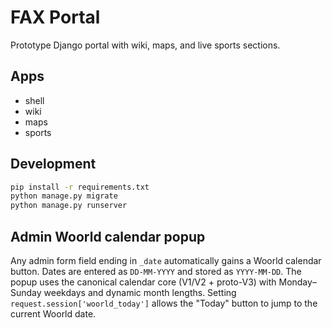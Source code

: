 # FAX Portal

Prototype Django portal with wiki, maps, and live sports sections.

## Apps

- shell
- wiki
- maps
- sports

## Development

```bash
pip install -r requirements.txt
python manage.py migrate
python manage.py runserver
```

## Admin Woorld calendar popup
Any admin form field ending in `_date` automatically gains a Woorld calendar button.
Dates are entered as `DD-MM-YYYY` and stored as `YYYY-MM-DD`.
The popup uses the canonical calendar core (V1/V2 + proto-V3) with Monday–Sunday
weekdays and dynamic month lengths. Setting `request.session['woorld_today']`
allows the "Today" button to jump to the current Woorld date.
